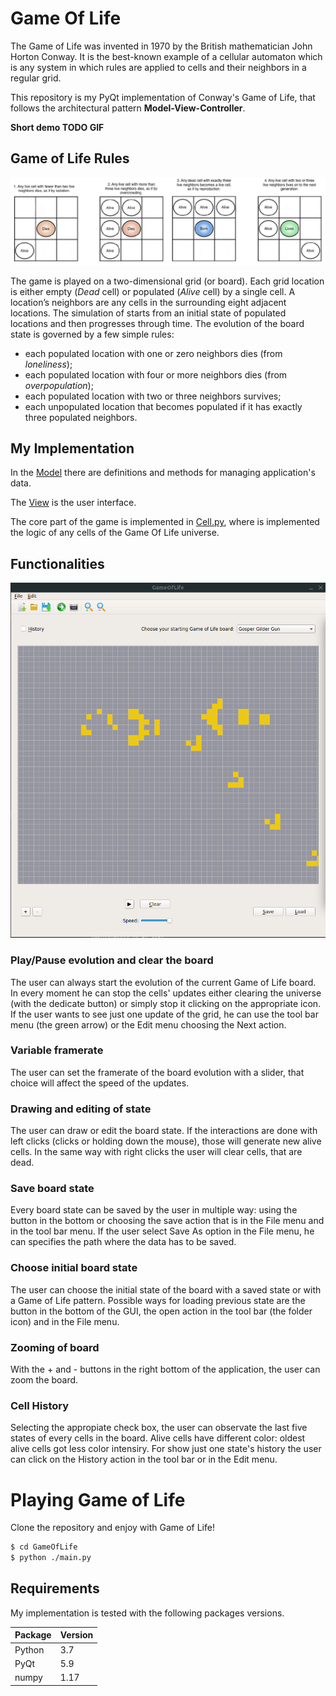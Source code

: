 # Game Of Life

The Game of Life was invented in 1970 by the British mathematician John Horton Conway. It is the best-known example of a cellular automaton which is any system in which rules are  applied to cells and their neighbors in a regular grid.

This repository is my PyQt implementation of Conway's Game of Life, that follows the architectural pattern **Model-View-Controller**. 

**Short demo TODO GIF**

## Game of Life Rules


![Game of Life population's evolution](images/GOL.png)

The game is played on a two-dimensional grid (or board). Each grid location is either empty (*Dead* cell) or populated (*Alive* cell) by a single cell. A location’s neighbors are any cells in the surrounding eight adjacent   locations. The simulation of starts from an initial state of populated locations and then progresses through time. The evolution of the board state is governed by a few simple rules:

* each populated location with one or zero neighbors dies (from *loneliness*);
* each populated location with four or more neighbors dies (from *overpopulation*);
* each populated location with two or three neighbors survives;
* each unpopulated location that becomes populated if it has exactly three populated neighbors.


## My Implementation

In the [Model](model.py) there are definitions and methods for managing application's data.

The [View](view.py) is the user interface.

The core part of the game is implemented in [Cell.py](Components/Cell.py), where is implemented the logic of any cells of the Game Of Life universe.


## Functionalities

![My Game of Life GUI](images/app_GUI.png)

### Play/Pause evolution and clear the board
The user can always start the evolution of the current Game of Life board. In every moment he can stop the cells' updates either clearing the universe (with the dedicate button) or simply stop it clicking on the appropriate icon. If the user wants to see just one update of the grid, he can use the tool bar menu (the green arrow) or the Edit menu choosing the Next action.

### Variable framerate
The user can set the framerate of the board evolution with a slider, that choice will affect the speed of the updates.

### Drawing and editing of state
The user can draw or edit the board state. If the interactions are done with left clicks (clicks or holding down the mouse), those will generate new alive cells. In the same way with right clicks the user will clear cells, that are dead.

### Save board state
Every board state can be saved by the user in multiple way: using the button in the bottom or choosing the save action that is in the File menu and in the tool bar menu. If the user select Save As option in the File menu, he can specifies the path where the data has to be saved.

### Choose initial board state
The user can choose the initial state of the board with a saved state or with a Game of Life pattern. Possible ways for loading previous state are the button in the bottom of the GUI, the open action in the tool bar (the folder icon) and in the File menu.

### Zooming of board
With the + and - buttons in the right bottom of the application, the user can zoom the board.

### Cell History
Selecting the appropiate check box, the user can observate the last five states of every cells in the board. Alive cells have different color: oldest alive cells got less color intensiry. 
For show just one state's history the user can click on the History action in the tool bar or in the Edit menu. 

# Playing Game of Life


Clone the repository and enjoy with Game of Life!

```sh
$ cd GameOfLife
$ python ./main.py
```

## Requirements

My implementation is tested with the following packages versions.

| Package | Version |
| ------ | ------ | 
| Python | 3.7 |
| PyQt | 5.9 | 
| numpy | 1.17 |



